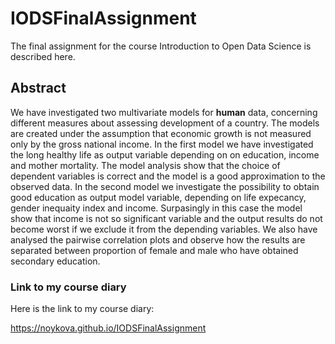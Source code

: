 # IODSFinalAssignment

The final assignment for the course Introduction to Open Data Science is described here. 

## Abstract

We have investigated two multivariate models for **human** data, concerning different measures about assessing development of a country. The models are created under the assumption that economic growth is not measured only by the gross national income. 
In the first model we have investigated the long healthy life as output variable depending on on education, income and mother mortality. The model analysis show that the choice of dependent variables is correct and the model is a good approximation to the observed data. 
In the second model we investigate the possibility to obtain good education as output model variable, depending on life expecancy, gender inequaity index and income. Surpasingly in this case the model show that income is not so significant variable and the output results do not become worst if we exclude it from the depending variables. 
We also have analysed the pairwise correlation plots and observe how the results are separated between proportion of female and male who have obtained secondary education.



### Link to my course diary

Here is the link to my course diary:

https://noykova.github.io/IODSFinalAssignment

